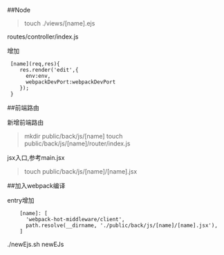 
##Node

> touch ./views/[name].ejs

routes/controller/index.js 

增加

```
 [name](req,res){
    res.render('edit',{
      env:env,
      webpackDevPort:webpackDevPort
    });
 }
```


##前端路由


新增前端路由

> mkdir public/back/js/[name]
> touch public/back/js/[name]/router/index.js


jsx入口,参考main.jsx

> touch public/back/js/[name]/[name].jsx


##加入webpack编译

entry增加
```
    [name]: [
      'webpack-hot-middleware/client',
      path.resolve(__dirname, './public/back/js/[name]/[name].jsx'),
    ]
```

./newEjs.sh newEJs